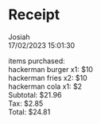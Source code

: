 
Receipt
=======
  
Josiah  
17/02/2023 15:01:30  
  
items purchased:  
hackerman burger x1: $10  
hackerman fries x2: $10  
hackerman cola x1: $2  
Subtotal: $21.96  
Tax: $2.85  
Total: $24.81